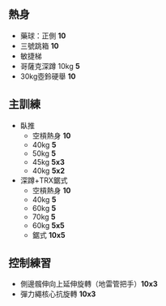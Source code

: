 ## 熱身
- 藥球：正側 **10**
- 三號跳箱 **10**
- 敏捷梯
- 哥薩克深蹲 10kg **5**
- 30kg壺鈴硬舉 **10**
## 主訓練
- 臥推
	- 空槓熱身 **10**
	- 40kg **5**
	- 50kg **5**
	- 45kg **5x3**
	- 40kg **5x2**
- 深蹲+TRX鋸式
	- 空槓熱身 **10**
	- 40kg **5**
	- 60kg **5**
	- 70kg **5**
	- 60kg **5x5**
	- 鋸式 **10x5**
## 控制練習
- 側邊髖伸向上延伸旋轉（地雷管把手）**10x3**
- 彈力繩核心抗旋轉 **10x3**